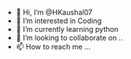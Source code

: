 - 👋 Hi, I’m @HKaushal07
- 👀 I’m interested in Coding
- 🌱 I’m currently learning python
- 💞️ I’m looking to collaborate on ..
- 📫 How to reach me ...

<!---
HKaushal07/HKaushal07 is a ✨ special ✨ repository because its `README.md` (this file) appears on your GitHub profile.
You can click the Preview link to take a look at your changes.
--->
